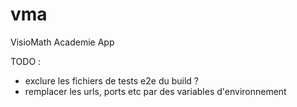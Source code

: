 # vma
VisioMath Academie App


TODO : 

- exclure les fichiers de tests e2e du build ?
- remplacer les urls, ports etc par des variables d'environnement